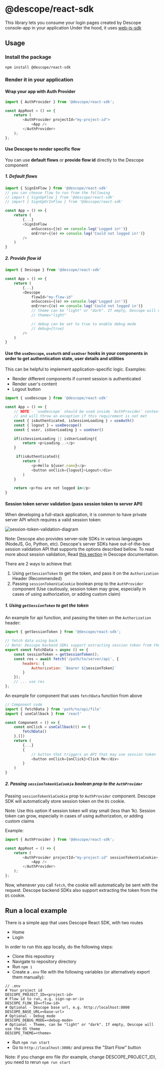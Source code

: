 # @descope/react-sdk

This library lets you consume your login pages created by Descope console-app in your application
Under the hood, it uses [web-js-sdk](https://github.com/descope/web-js-sdk)

## Usage

### Install the package

```bash
npm install @descope/react-sdk
```

### Render it in your application

#### Wrap your app with Auth Provider

```js
import { AuthProvider } from '@descope/react-sdk';

const AppRoot = () => {
	return (
		<AuthProvider projectId="my-project-id">
			<App />
		</AuthProvider>
	);
};
```

#### Use Descope to render specific flow

You can use **default flows** or **provide flow id** directly to the Descope component

##### 1. Default flows

```js
import { SignInFlow } from '@descope/react-sdk'
// you can choose flow to run from the following
// import { SignUpFlow } from '@descope/react-sdk'
// import { SignUpOrInFlow } from '@descope/react-sdk'

const App = () => {
    return (
        {...}
        <SignInFlow
            onSuccess={(e) => console.log('Logged in!')}
            onError={(e) => console.log('Could not logged in!')}
        />
    )
}
```

##### 2. Provide flow id

```js
import { Descope } from '@descope/react-sdk'

const App = () => {
    return (
        {...}
        <Descope
            flowId="my-flow-id"
            onSuccess={(e) => console.log('Logged in!')}
            onError={(e) => console.log('Could not logged in')}
            // theme can be "light" or "dark". If empty, Descope will use the OS theme
            // theme="light"

            // debug can be set to true to enable debug mode
            // debug={true}
        />
    )
}
```

#### Use the `useDescope`, `useAuth` and `useUser` hooks in your components in order to get authentication state, user details and utilities

This can be helpful to implement application-specific logic. Examples:

- Render different components if current session is authenticated
- Render user's content
- Logout button

```js
import { useDescope } from '@descope/react-sdk'

const App = () => {
    // NOTE - `useDescope` should be used inside `AuthProvider` context,
    // and will throw an exception if this requirement is not met
    const { isAuthenticated, isSessionLoading } = useAuth()
    const { logout } = useDescope()
    const { user, isUserLoading } = useUser()

    if(isSessionLoading || isUserLoading){
        return <p>Loading...</p>
    }

     if(isAuthenticated){
        return (
            <p>Hello ${user.name}</p>
            <button onClick={logout}>Logout</div>
        )
    }

    return <p>You are not logged in</p>
}
```

#### Session token server validation (pass session token to server API)

When developing a full-stack application, it is common to have private server API which requires a valid session token:

![session-token-validation-diagram](https://docs.descope.com/static/SessionValidation-cf7b2d5d26594f96421d894273a713d8.png)

Note: Descope also provides server-side SDKs in various languages (NodeJS, Go, Python, etc). Descope's server SDKs have out-of-the-box session validation API that supports the options described bellow. To read more about session validation, Read [this section](https://docs.descope.com/guides/gettingstarted/#session-validation) in Descope documentation.

There are 2 ways to achieve that:

1. Using `getSessionToken` to get the token, and pass it on the `Authorization` Header (Recommended)
2. Passing `sessionTokenViaCookie` boolean prop to the `AuthProvider` component (Use cautiously, session token may grow, especially in cases of using authorization, or adding custom claim)

##### 1. Using `getSessionToken` to get the token

An example for api function, and passing the token on the `Authorization` header:

```js
import { getSessionToken } from '@descope/react-sdk';

// fetch data using back
// Note: Descope backend SDKs support extracting session token from the Authorization header
export const fetchData = async () => {
	const sessionToken = getSessionToken();
	const res = await fetch('/path/to/server/api', {
		headers: {
			Authorization: `Bearer ${sessionToken}`
		}
	});
	// ... use res
};
```

An example for component that uses `fetchData` function from above

```js
// Component code
import { fetchData } from 'path/to/api/file'
import { useCallback } from 'react'

const Component = () => {
    const onClick = useCallback(() => {
        fetchData()
    },[])
    return (
        {...}
        {
            // button that triggers an API that may use session token
            <button onClick={onClick}>Click Me</div>
        }
    )
}
```

##### 2. Passing `sessionTokenViaCookie` boolean prop to the `AuthProvider`

Passing `sessionTokenViaCookie` prop to `AuthProvider` component. Descope SDK will automatically store session token on the `DS` cookie.

Note: Use this option if session token will stay small (less than 1k). Session token can grow, especially in cases of using authorization, or adding custom claims

Example:

```js
import { AuthProvider } from '@descope/react-sdk';

const AppRoot = () => {
	return (
		<AuthProvider projectId="my-project-id" sessionTokenViaCookie>
			<App />
		</AuthProvider>
	);
};
```

Now, whenever you call `fetch`, the cookie will automatically be sent with the request. Descope backend SDKs also support extracting the token from the `DS` cookie.

## Run a local example

There is a simple app that uses Descope React SDK, with two routes

- Home
- Login

In order to run this app locally, do the following steps:

- Clone this repository
- Navigate to repository directory
- Run `npm i`
- Create a `.env` file with the following variables (or alternatively export them manually):

```env
// .env
# Your project id
DESCOPE_PROJECT_ID=<project-id>
# Flow id to run, e.g. sign-up-or-in
DESCOPE_FLOW_ID=<flow-id>
# Optional - Descope base url, e.g. http://localhost:8000
DESCOPE_BASE_URL=<base-url>
# Optional - Debug mode
DESCOPE_DEBUG_MODE=<debug-mode>
# Optional - Theme, can be "light" or "dark". If empty, Descope will use the OS theme
DESCOPE_THEME=<theme>
```

- Run `npm run start`
- Go to `http://localhost:3000/` and press the "Start Flow" button

Note: if you change env file (for example, change DESCOPE_PROJECT_ID), you need to rerun `npm run start`
